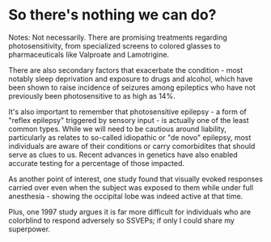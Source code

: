 # So there's nothing we can do?

Notes: Not necessarily. There are promising treatments regarding photosensitivity, from specialized screens to colored glasses to pharmaceuticals like Valproate and Lamotrigine.

There are also secondary factors that exacerbate the condition - most notably sleep deprivation and exposure to drugs and alcohol, which have been shown to raise incidence of seizures among epileptics who have not previously been photosensitive to as high as 14%.

It's also important to remember that photosensitive epilepsy - a form of "reflex epilepsy" triggered by sensory input - is actually one of the least common types. While we will need to be cautious around liability, particularly as relates to so-called idiopathic or "de novo" epilepsy, most individuals are aware of their conditions or carry comorbidites that should serve as clues to us. Recent advances in genetics have also enabled accurate testing for a percentage of those impacted.

As another point of interest, one study found that visually evoked responses carried over even when the subject was exposed to them while under full anesthesia - showing the occipital lobe was indeed active at that time.

Plus, one 1997 study argues it is far more difficult for individuals who are colorblind to respond adversely so SSVEPs; if only I could share my superpower.